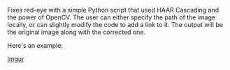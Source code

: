 Fixes red-eye with a simple Python script that used HAAR Cascading and the power of OpenCV. The user can either specify the path of the image locally, or can slightly modify the code to add a link to it. The output will be the original image along with the corrected one.

Here's an example:

[Imgur](https://i.imgur.com/pZxTHoE.jpg)
